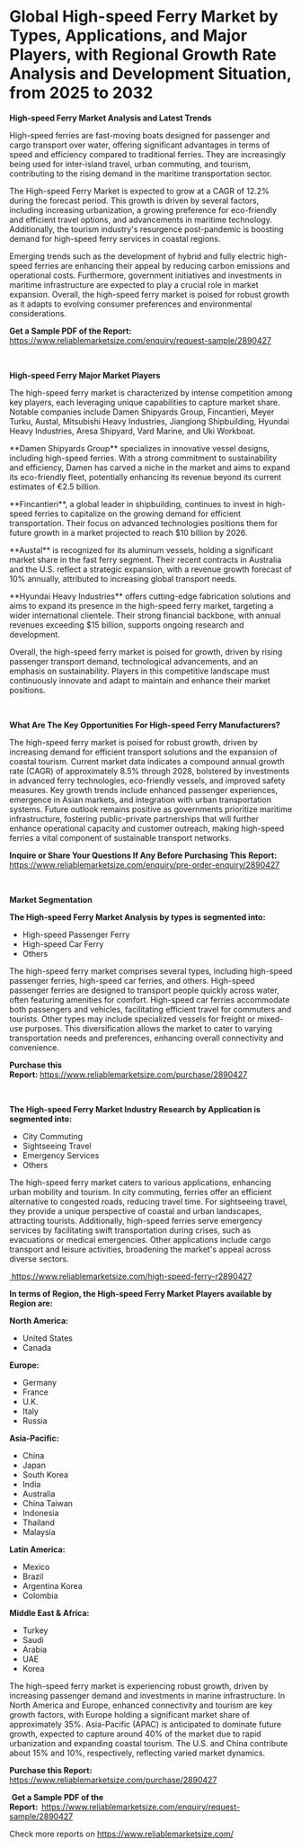 <p><h1>Global High-speed Ferry Market by Types, Applications, and Major Players, with Regional Growth Rate Analysis and Development Situation, from 2025 to 2032</h1></p><p><strong>High-speed Ferry Market Analysis and Latest Trends</strong></p>
<p><p>High-speed ferries are fast-moving boats designed for passenger and cargo transport over water, offering significant advantages in terms of speed and efficiency compared to traditional ferries. They are increasingly being used for inter-island travel, urban commuting, and tourism, contributing to the rising demand in the maritime transportation sector.</p><p>The High-speed Ferry Market is expected to grow at a CAGR of 12.2% during the forecast period. This growth is driven by several factors, including increasing urbanization, a growing preference for eco-friendly and efficient travel options, and advancements in maritime technology. Additionally, the tourism industry's resurgence post-pandemic is boosting demand for high-speed ferry services in coastal regions. </p><p>Emerging trends such as the development of hybrid and fully electric high-speed ferries are enhancing their appeal by reducing carbon emissions and operational costs. Furthermore, government initiatives and investments in maritime infrastructure are expected to play a crucial role in market expansion. Overall, the high-speed ferry market is poised for robust growth as it adapts to evolving consumer preferences and environmental considerations.</p></p>
<p><strong>Get a Sample PDF of the Report:&nbsp;</strong> <a href="https://www.reliablemarketsize.com/enquiry/request-sample/2890427?utm_campaign=2316&utm_medium=2&utm_source=Github&utm_content=ia&utm_term=14032025&utm_id=high-speed-ferry">https://www.reliablemarketsize.com/enquiry/request-sample/2890427</a></p>
<p>&nbsp;</p>
<p><strong>High-speed Ferry Major Market Players</strong></p>
<p><p>The high-speed ferry market is characterized by intense competition among key players, each leveraging unique capabilities to capture market share. Notable companies include Damen Shipyards Group, Fincantieri, Meyer Turku, Austal, Mitsubishi Heavy Industries, Jianglong Shipbuilding, Hyundai Heavy Industries, Aresa Shipyard, Vard Marine, and Uki Workboat.</p><p>**Damen Shipyards Group** specializes in innovative vessel designs, including high-speed ferries. With a strong commitment to sustainability and efficiency, Damen has carved a niche in the market and aims to expand its eco-friendly fleet, potentially enhancing its revenue beyond its current estimates of €2.5 billion.</p><p>**Fincantieri**, a global leader in shipbuilding, continues to invest in high-speed ferries to capitalize on the growing demand for efficient transportation. Their focus on advanced technologies positions them for future growth in a market projected to reach $10 billion by 2026.</p><p>**Austal** is recognized for its aluminum vessels, holding a significant market share in the fast ferry segment. Their recent contracts in Australia and the U.S. reflect a strategic expansion, with a revenue growth forecast of 10% annually, attributed to increasing global transport needs.</p><p>**Hyundai Heavy Industries** offers cutting-edge fabrication solutions and aims to expand its presence in the high-speed ferry market, targeting a wider international clientele. Their strong financial backbone, with annual revenues exceeding $15 billion, supports ongoing research and development.</p><p>Overall, the high-speed ferry market is poised for growth, driven by rising passenger transport demand, technological advancements, and an emphasis on sustainability. Players in this competitive landscape must continuously innovate and adapt to maintain and enhance their market positions.</p></p>
<p>&nbsp;</p>
<p><strong>What Are The Key Opportunities For High-speed Ferry Manufacturers?</strong></p>
<p><p>The high-speed ferry market is poised for robust growth, driven by increasing demand for efficient transport solutions and the expansion of coastal tourism. Current market data indicates a compound annual growth rate (CAGR) of approximately 8.5% through 2028, bolstered by investments in advanced ferry technologies, eco-friendly vessels, and improved safety measures. Key growth trends include enhanced passenger experiences, emergence in Asian markets, and integration with urban transportation systems. Future outlook remains positive as governments prioritize maritime infrastructure, fostering public-private partnerships that will further enhance operational capacity and customer outreach, making high-speed ferries a vital component of sustainable transport networks.</p></p>
<p><strong>Inquire or Share Your Questions If Any Before Purchasing This Report:</strong> <a href="https://www.reliablemarketsize.com/enquiry/pre-order-enquiry/2890427?utm_campaign=2316&utm_medium=2&utm_source=Github&utm_content=ia&utm_term=14032025&utm_id=high-speed-ferry">https://www.reliablemarketsize.com/enquiry/pre-order-enquiry/2890427</a></p>
<p>&nbsp;</p>
<p><strong>Market Segmentation</strong></p>
<p><strong>The High-speed Ferry Market Analysis by types is segmented into:</strong></p>
<p><ul><li>High-speed Passenger Ferry</li><li>High-speed Car Ferry</li><li>Others</li></ul></p>
<p><p>The high-speed ferry market comprises several types, including high-speed passenger ferries, high-speed car ferries, and others. High-speed passenger ferries are designed to transport people quickly across water, often featuring amenities for comfort. High-speed car ferries accommodate both passengers and vehicles, facilitating efficient travel for commuters and tourists. Other types may include specialized vessels for freight or mixed-use purposes. This diversification allows the market to cater to varying transportation needs and preferences, enhancing overall connectivity and convenience.</p></p>
<p><strong>Purchase this Report:&nbsp;</strong><a href="https://www.reliablemarketsize.com/purchase/2890427?utm_campaign=2316&utm_medium=2&utm_source=Github&utm_content=ia&utm_term=14032025&utm_id=high-speed-ferry">https://www.reliablemarketsize.com/purchase/2890427</a></p>
<p>&nbsp;</p>
<p><strong>The High-speed Ferry Market Industry Research by Application is segmented into:</strong></p>
<p><ul><li>City Commuting</li><li>Sightseeing Travel</li><li>Emergency Services</li><li>Others</li></ul></p>
<p><p>The high-speed ferry market caters to various applications, enhancing urban mobility and tourism. In city commuting, ferries offer an efficient alternative to congested roads, reducing travel time. For sightseeing travel, they provide a unique perspective of coastal and urban landscapes, attracting tourists. Additionally, high-speed ferries serve emergency services by facilitating swift transportation during crises, such as evacuations or medical emergencies. Other applications include cargo transport and leisure activities, broadening the market's appeal across diverse sectors.</p></p>
<p><a href="https://www.reliablemarketsize.com/high-speed-ferry-r2890427?utm_campaign=2316&utm_medium=2&utm_source=Github&utm_content=ia&utm_term=14032025&utm_id=high-speed-ferry">&nbsp;https://www.reliablemarketsize.com/high-speed-ferry-r2890427</a></p>
<p><strong>In terms of Region, the High-speed Ferry Market Players available by Region are:</strong></p>
<p>
    <p> <strong> North America: </strong>
        <ul>
            <li>United States</li>
            <li>Canada</li>
        </ul>
        </p> 
    <p> <strong> Europe: </strong>
        <ul>
            <li>Germany</li>
            <li>France</li>
            <li>U.K.</li>
            <li>Italy</li>
            <li>Russia</li>
        </ul>
        </p> 
    <p> <strong> Asia-Pacific: </strong>
        <ul>
            <li>China</li>
            <li>Japan</li>
            <li>South Korea</li>
            <li>India</li>
            <li>Australia</li>
            <li>China Taiwan</li>
            <li>Indonesia</li>
            <li>Thailand</li>
            <li>Malaysia</li>
        </ul>
        </p> 
    <p> <strong> Latin America: </strong>
        <ul>
            <li>Mexico</li>
            <li>Brazil</li>
            <li>Argentina Korea</li>
            <li>Colombia</li>
        </ul>
        </p> 
    <p> <strong> Middle East & Africa: </strong>
        <ul>
            <li>Turkey</li>
            <li>Saudi</li>
            <li>Arabia</li>
            <li>UAE</li>
            <li>Korea</li>
        </ul>
    </p>
    </p>
<p><p>The high-speed ferry market is experiencing robust growth, driven by increasing passenger demand and investments in marine infrastructure. In North America and Europe, enhanced connectivity and tourism are key growth factors, with Europe holding a significant market share of approximately 35%. Asia-Pacific (APAC) is anticipated to dominate future growth, expected to capture around 40% of the market due to rapid urbanization and expanding coastal tourism. The U.S. and China contribute about 15% and 10%, respectively, reflecting varied market dynamics.</p></p>
<p><strong>Purchase this Report: </strong><a href="https://www.reliablemarketsize.com/purchase/2890427?utm_campaign=2316&utm_medium=2&utm_source=Github&utm_content=ia&utm_term=14032025&utm_id=high-speed-ferry">https://www.reliablemarketsize.com/purchase/2890427</a></p>
<p>&nbsp;<strong>Get a Sample PDF of the Report:&nbsp;&nbsp;</strong><a href="https://www.reliablemarketsize.com/enquiry/request-sample/2890427?utm_campaign=2316&utm_medium=2&utm_source=Github&utm_content=ia&utm_term=14032025&utm_id=high-speed-ferry">https://www.reliablemarketsize.com/enquiry/request-sample/2890427</a></p>
<p><strong></strong></p>
<p>Check more reports on <a href="https://www.reliablemarketsize.com/?utm_campaign=2316&utm_medium=2&utm_source=Github&utm_content=ia&utm_term=14032025&utm_id=high-speed-ferry">https://www.reliablemarketsize.com/</a></p>